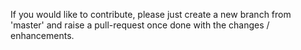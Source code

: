 If you would like to contribute, please just create a new branch from 'master' and raise a pull-request once done with the changes / enhancements.
